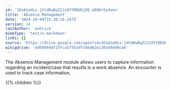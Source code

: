 ```yaml
---
id: '1DsA1eHLs-jVtdKwBqZ2JiOYYDDdKjDQ_m8QHr5y4sms'
title: 'Absence Management'
date: '2024-10-04T15:30:16.247Z'
version: 14
lastAuthor: 'auhrick'
mimeType: 'text/x-markdown'
links: []
source: 'https://drive.google.com/open?id=1DsA1eHLs-jVtdKwBqZ2JiOYYDDdKjDQ_m8QHr5y4sms'
wikigdrive: 'dd69069d725fca5f553df7ded62e130a49d49ca6'
---
```

The Absence Management module allows users to capture information regarding an incident/case that results in a work absence. An encounter is used to track case information,

{{% children %}}
